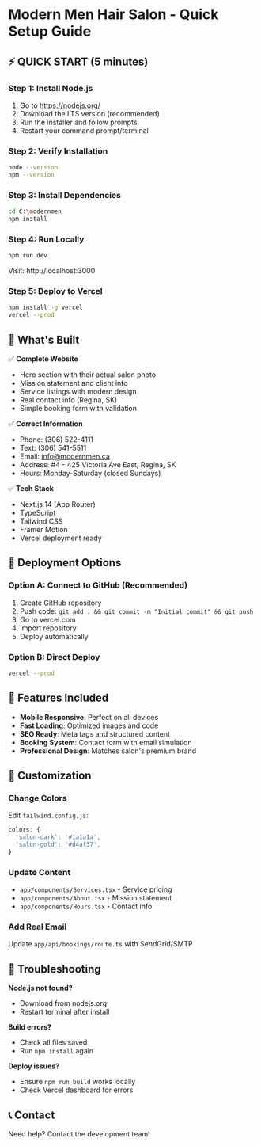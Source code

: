 # Modern Men Hair Salon - Quick Setup Guide

## ⚡ QUICK START (5 minutes)

### Step 1: Install Node.js
1. Go to https://nodejs.org/
2. Download the LTS version (recommended)
3. Run the installer and follow prompts
4. Restart your command prompt/terminal

### Step 2: Verify Installation
```bash
node --version
npm --version
```

### Step 3: Install Dependencies
```bash
cd C:\modernmen
npm install
```

### Step 4: Run Locally
```bash
npm run dev
```
Visit: http://localhost:3000

### Step 5: Deploy to Vercel
```bash
npm install -g vercel
vercel --prod
```

## 🎯 What's Built

✅ **Complete Website**
- Hero section with their actual salon photo
- Mission statement and client info
- Service listings with modern design
- Real contact info (Regina, SK)
- Simple booking form with validation

✅ **Correct Information**
- Phone: (306) 522-4111
- Text: (306) 541-5511  
- Email: info@modernmen.ca
- Address: #4 - 425 Victoria Ave East, Regina, SK
- Hours: Monday-Saturday (closed Sundays)

✅ **Tech Stack**
- Next.js 14 (App Router)
- TypeScript
- Tailwind CSS
- Framer Motion
- Vercel deployment ready

## 🚀 Deployment Options

### Option A: Connect to GitHub (Recommended)
1. Create GitHub repository
2. Push code: `git add . && git commit -m "Initial commit" && git push`
3. Go to vercel.com
4. Import repository
5. Deploy automatically

### Option B: Direct Deploy
```bash
vercel --prod
```

## 📱 Features Included

- **Mobile Responsive**: Perfect on all devices
- **Fast Loading**: Optimized images and code
- **SEO Ready**: Meta tags and structured content
- **Booking System**: Contact form with email simulation
- **Professional Design**: Matches salon's premium brand

## 🎨 Customization

### Change Colors
Edit `tailwind.config.js`:
```js
colors: {
  'salon-dark': '#1a1a1a',
  'salon-gold': '#d4af37',
}
```

### Update Content
- `app/components/Services.tsx` - Service pricing
- `app/components/About.tsx` - Mission statement
- `app/components/Hours.tsx` - Contact info

### Add Real Email
Update `app/api/bookings/route.ts` with SendGrid/SMTP

## 🔧 Troubleshooting

**Node.js not found?**
- Download from nodejs.org
- Restart terminal after install

**Build errors?**
- Check all files saved
- Run `npm install` again

**Deploy issues?**
- Ensure `npm run build` works locally
- Check Vercel dashboard for errors

## 📞 Contact

Need help? Contact the development team!
